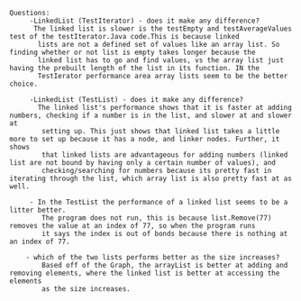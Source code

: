     Questions:
		 -LinkedList (TestIterator) - does it make any difference?
          The linked list is slower is the testEmpty and testAverageValues test of the testIterator.Java code.This is because linked
           lists are not a defined set of values like an array list. So finding whether or not list is empty takes longer because the
           linked list has to go and find values, vs the array list just having the prebuilt length of the list in its function. IN the
           TestIerator performance area array lists seem to be the better choice.

         -LinkedList (TestList) - does it make any difference?
           The linked list's performance shows that it is faster at adding numbers, checking if a number is in the list, and slower at and slower at
            setting up. This just shows that linked list takes a little more to set up because it has a node, and linker nodes. Further, it shows
            that linked lists are advantageous for adding numbers (linked list are not bound by having only a certain number of values), and
            checking/searching for numbers because its pretty fast in iterating through the list, which array list is also pretty fast at as well.

         - In the TestList the performance of a linked list seems to be a litter better.
            The program does not run, this is because list.Remove(77) removes the value at an index of 77, so when the program runs
            it says the index is out of bonds because there is nothing at an index of 77.

        - which of the two lists performs better as the size increases?
            Based off of the Graph, the arrayList is better at adding and removing elements, where the linked list is better at accessing the elements
            as the size increases.